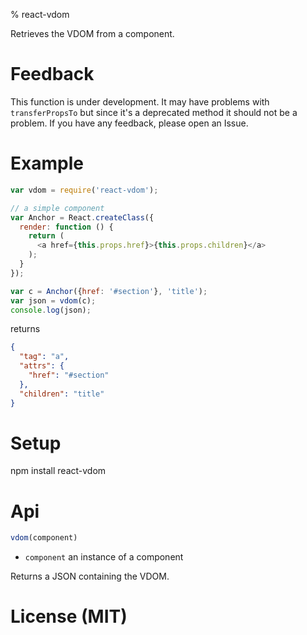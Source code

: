 % react-vdom

Retrieves the VDOM from a component.

# Feedback

This function is under development. It may have problems with `transferPropsTo` but since it's a deprecated method 
it should not be a problem. If you have any feedback, please open an Issue.

# Example

```js
var vdom = require('react-vdom');

// a simple component
var Anchor = React.createClass({
  render: function () {
    return (
      <a href={this.props.href}>{this.props.children}</a>
    );
  }
});

var c = Anchor({href: '#section'}, 'title');
var json = vdom(c);
console.log(json);
```

returns 

```json
{
  "tag": "a",
  "attrs": {
    "href": "#section"
  },
  "children": "title"
}
```

# Setup

  npm install react-vdom

# Api

```js
vdom(component)
```

- `component` an instance of a component

Returns a JSON containing the VDOM.

# License (MIT)